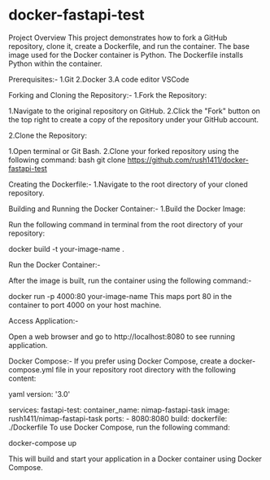 # docker-fastapi-test

Project Overview
This project demonstrates how to fork a GitHub repository, clone it, create a Dockerfile, and run the container.
The base image used for the Docker container is Python. The Dockerfile installs Python within the container.

Prerequisites:-
1.Git
2.Docker
3.A code editor VSCode

Forking and Cloning the Repository:-
1.Fork the Repository:

  1.Navigate to the original repository on GitHub.
  2.Click the "Fork" button on the top right to create a copy of the repository under your GitHub account.
  
2.Clone the Repository:

  1.Open terminal or Git Bash.
  2.Clone your forked repository using the following command:
bash
git clone https://github.com/rush1411/docker-fastapi-test

Creating the Dockerfile:-
1.Navigate to the root directory of your cloned repository.



Building and Running the Docker Container:-
  1.Build the Docker Image:

Run the following command in terminal from the root directory of your repository:

docker build -t your-image-name .

Run the Docker Container:-

After the image is built, run the container using the following command:-

docker run -p 4000:80 your-image-name
This maps port 80 in the container to port 4000 on your host machine.

Access Application:-

Open a web browser and go to http://localhost:8080 to see running application.

Docker Compose:-
If you prefer using Docker Compose, create a docker-compose.yml file in your repository root directory with the following content:

yaml
version: '3.0'

services:
  fastapi-test:
    container_name: nimap-fastapi-task
    image: rush1411/nimap-fastapi-task
    ports:
      - 8080:8080
    build: 
      dockerfile: ./Dockerfile
To use Docker Compose, run the following command:

docker-compose up

This will build and start your application in a Docker container using Docker Compose.
